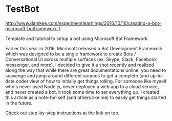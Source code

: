 # TestBot
http://www.damkee.com/experimentlearnings/2016/10/16/creating-a-bot-microsoft-botframework-1

Template and tutorial to setup a bot using Microsoft Bot Framework.

Earlier this year in 2016, Microsoft released a Bot Development Framework which was designed to be a single framework to create Bots / Conversational UI across multiple surfaces (ex. Skype, Slack, Facebook messenger, and more). I decided to give it a shot recently and realized along the way that while there are great documentations online, you need to scavenge and jump around different sources to get a complete (and up-to-date code) view of how to initially get things rolling. For someone like myself who's never used Node.js, never deployed a web app to a cloud service, and never created a bot, it took some time to set everything up. I created this article as a note-for-self (and others like me) to easily get things started in the future. 

Check out step-by-step instructions at the link on top.
